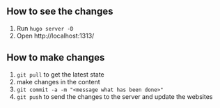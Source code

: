 ## How to see the changes

1. Run `hugo server -D`
1. Open http://localhost:1313/

## How to make changes
1. `git pull` to get the latest state
1. make changes in the content
1. `git commit -a -m "<message what has been done>"`
1. `git push` to send the changes to the server and update the websites